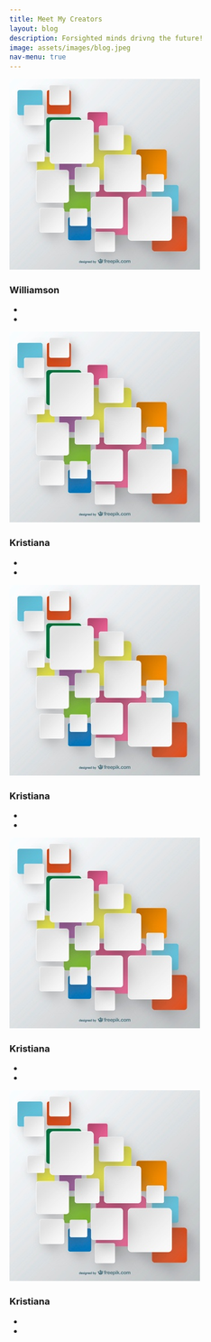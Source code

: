 ```yaml
---
title: Meet My Creators
layout: blog 
description: Forsighted minds drivng the future!
image: assets/images/blog.jpeg
nav-menu: true
---
```


<div class="container">
    <div class="row">
        <div class="col-md-4">
            <div class="boxes">
                <img src="assets/images/sq.jpg" alt="">
                <h3 class="title">Williamson</h3>
                <ul class="icon">
                    <li><a href="#"><i class="fa fa-search"></i></a></li>
                    <li><a href="#"><i class="fa fa-link"></i></a></li>
                </ul>
            </div>
        </div>
        <div class="col-md-4">
            <div class="boxes">
                <img src="assets/images/sq.jpg" alt="">
                <h3 class="title">Kristiana</h3>
                <ul class="icon">
                    <li><a href="#"><i class="fa fa-search"></i></a></li>
                    <li><a href="#"><i class="fa fa-link"></i></a></li>
                </ul>
            </div>
        </div>
        <div class="col-md-4">
            <div class="boxes">
                <img src="assets/images/sq.jpg" alt="">
                <h3 class="title">Kristiana</h3>
                <ul class="icon">
                    <li><a href="#"><i class="fa fa-search"></i></a></li>
                    <li><a href="#"><i class="fa fa-link"></i></a></li>
                </ul>
            </div>
        </div>
        <div class="col-md-4">
            <div class="boxes">
                <img src="assets/images/sq.jpg" alt="">
                <h3 class="title">Kristiana</h3>
                <ul class="icon">
                    <li><a href="#"><i class="fa fa-search"></i></a></li>
                    <li><a href="#"><i class="fa fa-link"></i></a></li>
                </ul>
            </div>
        </div>
        <div class="col-md-4">
            <div class="boxes">
                <img src="assets/images/sq.jpg" alt="">
                <h3 class="title">Kristiana</h3>
                <ul class="icon">
                    <li><a href="#"><i class="fa fa-search"></i></a></li>
                    <li><a href="#"><i class="fa fa-link"></i></a></li>
                </ul>
            </div>
        </div>
    </div>
</div>